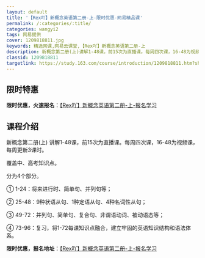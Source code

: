 ```yaml
---
layout: default
title: '【Rex吖】新概念英语第二册-上-限时优惠-网易精品课'
permalink: /:categories/:title/
categories: wangyi2
tags: 网易提供
cover: 1209818811.jpg
keywords: 精选网课,网易云课堂,【Rex吖】新概念英语第二册-上
description: 新概念第二册(上)讲解1-48课，前15次为直播课。每周四次课，16-48为视频课，每周更新3课时。覆盖中、高考知识点。
classid: 1209818811
targetlink: https://study.163.com/course/introduction/1209818811.htm?share=1&shareId=1025206652&utm_campaign=share&utm_medium=iphoneShare&utm_source=&utm_u=1025206652
---
```


## 限时特惠

**限时优惠，火速报名**：[【Rex吖】新概念英语第二册-上-报名学习](https://study.163.com/course/introduction/1209818811.htm?share=1&shareId=1025206652&utm_campaign=share&utm_medium=iphoneShare&utm_source=&utm_u=1025206652)

## 课程介绍

新概念第二册(上) 讲解1-48课，前15次为直播课。每周四次课，16-48为视频课，每周更新3课时。



覆盖中、高考知识点。

分为4个部分。

① 1-24：将来进行时、简单句、并列句等；

② 25-48：9种状语从句、1种定语从句、4种名词性从句；

③ 49-72：并列句、简单句、复合句、非谓语动词、被动语态等；

④ 73-96：复习，将1-72每课知识点融合，建立牢固的英语知识结构和语法体系。

**限时优惠，报名地址**：[【Rex吖】新概念英语第二册-上-报名学习](https://study.163.com/course/introduction/1209818811.htm?share=1&shareId=1025206652&utm_campaign=share&utm_medium=iphoneShare&utm_source=&utm_u=1025206652)

